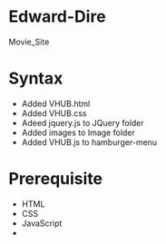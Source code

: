 # Edward-Dire
Movie_Site

# Syntax
- Added VHUB.html
- Added VHUB.css
- Adeed jquery.js to JQuery folder
- Added images to Image folder
- Added VHUB.js to hamburger-menu

# Prerequisite
- HTML
- CSS
- JavaScript
- 
